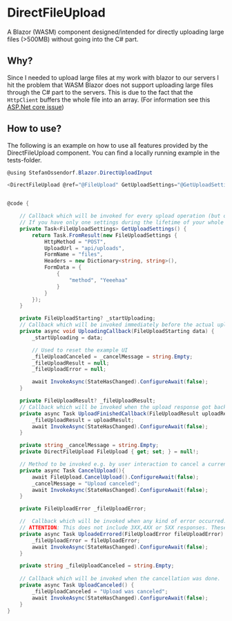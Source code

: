 # DirectFileUpload
A Blazor (WASM) component designed/intended for directly uploading large files (>500MB) without going into the C# part.


## Why?
Since I needed to upload large files at my work with blazor to our servers I hit the problem that WASM Blazor does not support uploading large files through the C# part to the servers. This is due to the fact that the `HttpClient` buffers the whole file into an array. (For information see this [ASP.Net core issue](https://github.com/dotnet/aspnetcore/issues/35899))

## How to use?
The following is an example on how to use all features provided by the DirectFileUpload component.
You can find a locally running example in the tests-folder.
```csharp
@using StefanOssendorf.Blazor.DirectUploadInput

<DirectFileUpload @ref="@FileUpload" GetUploadSettings="@GetUploadSettings" Multiple="true" Accept="image/jpeg" StrictAccept="true" UploadStarting="@UploadingCallback" FilesUploaded="@UploadFinishedCallback" FileUploadErrored="@UploadeErrored" FileUploadCanceled="@UploadCanceled" />


@code {

	// Callback which will be invoked for every upload operation (but only once for an upload with multiple files) to get the configuration necessary to upload the files
	// If you have only one settings during the lifetime of your whole application cache it to improve performance.
	private Task<FileUploadSettings> GetUploadSettings() {
		return Task.FromResult(new FileUploadSettings {
			HttpMethod = "POST",
			UploadUrl = "api/uploads",
			FormName = "files",
			Headers = new Dictionary<string, string>(),
			FormData = {
				{
					"method", "Yeeehaa"
				}
			}
		});
	}

	private FileUploadStarting? _startUploading;
    // Callback which will be invoked immediately before the actual upload starts with information about the files being uploaded.
	private async void UploadingCallback(FileUploadStarting data) {
		_startUploading = data;

        // Used to reset the example UI
        _fileUploadCanceled = _cancelMessage = string.Empty;
		_fileUploadResult = null;
		_fileUploadError = null;

		await InvokeAsync(StateHasChanged).ConfigureAwait(false);
	}

	private FileUploadResult? _fileUploadResult;
    // Callback which will be invoked when the upload response got back with the data as a pure string.
	private async Task UploadFinishedCallback(FileUploadResult uploadResult) {
		_fileUploadResult = uploadResult;
		await InvokeAsync(StateHasChanged).ConfigureAwait(false);
	}

	private string _cancelMessage = string.Empty;
	private DirectFileUpload FileUpload { get; set; } = null!;

    // Method to be invoked e.g. by user interaction to cancel a currently running file upload	
    private async Task CancelUpload(){
		await FileUpload.CancelUpload().ConfigureAwait(false);
		_cancelMessage = "Upload canceled";
		await InvokeAsync(StateHasChanged).ConfigureAwait(false);
	}

	private FileUploadError _fileUploadError;

    //	Callback which will be invoked when any kind of error occurred. 
    // ATTENTION: This does not include 3XX,4XX or 5XX responses. These will be handled by the "upload finished" callback!
    private async Task UploadeErrored(FileUploadError fileUploadError) {
		_fileUploadError = fileUploadError;
		await InvokeAsync(StateHasChanged).ConfigureAwait(false);
	}

	private string _fileUploadCanceled = string.Empty;
	
    // Callback which will be invoked when the cancellation was done.
    private async Task UploadCanceled() {
		_fileUploadCanceled = "Upload was canceled";
		await InvokeAsync(StateHasChanged).ConfigureAwait(false);
	}
}
```